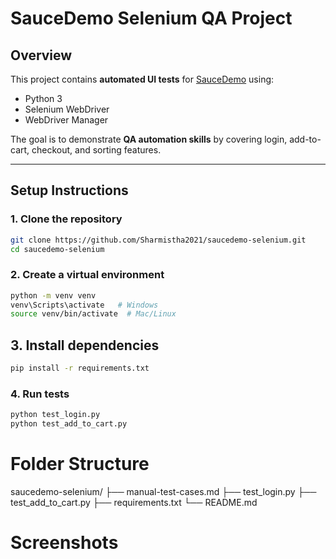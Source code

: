 # SauceDemo Selenium QA Project

## Overview
This project contains **automated UI tests** for [SauceDemo](https://www.saucedemo.com/) using:
- Python 3
- Selenium WebDriver
- WebDriver Manager

The goal is to demonstrate **QA automation skills** by covering login, add-to-cart, checkout, and sorting features.

---

## Setup Instructions
### 1. Clone the repository
```bash
git clone https://github.com/Sharmistha2021/saucedemo-selenium.git
cd saucedemo-selenium
```
### 2. Create a virtual environment
```bash
python -m venv venv
venv\Scripts\activate   # Windows
source venv/bin/activate  # Mac/Linux
```
## 3. Install dependencies
```bash
pip install -r requirements.txt
```
### 4. Run tests
```bash
python test_login.py
python test_add_to_cart.py
```

# Folder Structure

saucedemo-selenium/
├── manual-test-cases.md
├── test_login.py
├── test_add_to_cart.py
├── requirements.txt
└── README.md

# Screenshots
